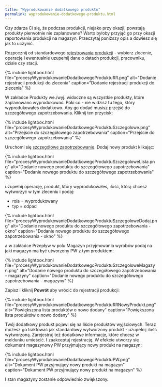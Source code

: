 ```yaml
---
title: "Wyprodukowanie dodatkowego produktu"
permalink: wyprodukowanie-dodatkowego-produktu.html 
---
```


Czy zdarza Ci się, że podczas produkcji, niejako przy okazji, powstają produkty pierwotnie nie zaplanowane? Warto byłoby przyjąć go przy okazji raportowania produkcji na magazyn. Przeczytaj poniższy opis a dowiesz się jak to uczynić.

Rozpocznij od standardowego [rejestrowania produkcji](/rejestracja-produkcji) - wybierz zlecenie, operację i ewentualnie uzupełnij dane o datach produkcji, pracowniku, dziale czy stacji.

{% include lightbox.html file="procesyWyprodukowanieDodatkowegoProduktuRR.png" alt="Dodanie rejestracji produkcji do zlecenia" caption="Dodanie rejestracji produkcji do zlecenia" %}

W zakładce Produkty we./wyj. widoczne są wszystkie produkty, które zaplanowano wyprodukować. Póki co - nie widzisz tu tego, który wyprodukowałeś dodatkowo. Aby go dodać musisz przejść do szczegółowego zapotrzebowania. Kliknij ten przycisk:

{% include lightbox.html file="procesyWyprodukowanieDodatkowegoProduktuSzczegolowe.png" alt="Przejście do szczegółowego zapotrzebowania" caption="Przejście do szczegółowego zapotrzebowania" %}

Uruchomi się [szczegółowe zapotrzebowanie](/zmiana-stanu-zapotrzebowania). Dodaj nowy produkt klikając: 

{% include lightbox.html file="procesyWyprodukowanieDodatkowegoProduktuSzczegoloweLista.png" alt="Dodanie nowego produktu do szczegółowego zapotrzebowania" caption="Dodanie nowego produktu do szczegółowego zapotrzebowania" %}

uzupełnij operację, produkt, który wyprodukowałeś, ilość, którą chcesz wytworzyć w tym zleceniu i podaj:
- rola = wyprodukowany
- typ = odpad

{% include lightbox.html file="procesyWyprodukowanieDodatkowegoProduktuSzczegoloweDodaj.png" alt="Dodanie nowego produktu do szczegółowego zapotrzebowania - okno" caption="Dodanie nowego produktu do szczegółowego zapotrzebowania - okno" %}

a w zakładce Przepływ w polu Magazyn przyjmowania wyrobów podaj na jaki magazyn ma być utworzony PW z tym produktem:


{% include lightbox.html file="procesyWyprodukowanieDodatkowegoProduktuSzczegoloweMagazyn.png" alt="Dodanie nowego produktu do szczegółowego zapotrzebowania - magazyny" caption="Dodanie nowego produktu do szczegółowego zapotrzebowania - magazyny" %}

Zapisz i kliknij **Powrót** aby wrócić do rejestracji produkcji:


{% include lightbox.html file="procesyWyprodukowanieDodatkowegoProduktuRRNowyProdukt.png" alt="Powiększona lista produktów o nowo dodany" caption="Powiększona lista produktów o nowo dodany" %}

Twój dodatkowy produkt pojawi się na liście produktów wyjściowych. Teraz możesz go traktować jak standardowy wytworzony produkt - uzupełnij ilość wytworzoną. Zarejestruj też dodatkowe informacje, które chcesz w meldunku umieścić. I zaakceptuj rejestrację. W efekcie utworzy się dokument magazynowy PW przyjmujący nowy produkt na magazyn:


{% include lightbox.html file="procesyWyprodukowanieDodatkowegoProduktuPW.png" alt="Dokument PW przyjmujący nowy produkt na magazyn" caption="Dokument PW przyjmujący nowy produkt na magazyn" %}

I stan magazyny zostanie odpowiednio zwiększony.
